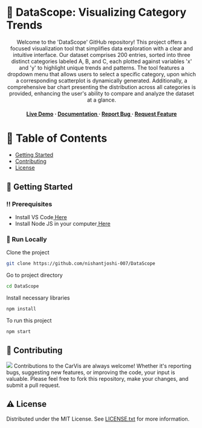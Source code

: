 # :star2: DataScope: Visualizing Category Trends

<div align='center'>
<p>Welcome to the 'DataScope' GitHub repository! This project offers a focused visualization tool that simplifies data exploration with a clear and intuitive interface. Our dataset comprises 200 entries, sorted into three distinct categories labeled A, B, and C, each plotted against variables 'x' and 'y' to highlight unique trends and patterns. The tool features a dropdown menu that allows users to select a specific category, upon which a corresponding scatterplot is dynamically generated. Additionally, a comprehensive bar chart presenting the distribution across all categories is provided, enhancing the user's ability to compare and analyze the dataset at a glance.</p>
<h4> <a href=https://nishantjoshi-007.github.io/DataScope/>Live Demo</a> <span> · </span> <a href="https://github.com/nishantjoshi-007/DataScope/blob/main/README.md"> Documentation </a> <span> · </span> <a href="https://github.com/nishantjoshi-007/DataScope/issues"> Report Bug </a> <span> · </span> <a href="https://github.com/nishantjoshi-007/DataScope/issues"> Request Feature </a> </h4>
</div>

# :notebook_with_decorative_cover: Table of Contents
- [Getting Started](#toolbox-getting-started)
- [Contributing](#wave-contributing)
- [License](#warning-license)


## :toolbox: Getting Started
### :bangbang: Prerequisites
- Install VS Code<a href="https://code.visualstudio.com/Download"> Here</a>
- Install Node JS in your computer<a href="https://nodejs.org/en/"> Here</a>


### :running: Run Locally
Clone the project
```bash
git clone https://github.com/nishantjoshi-007/DataScope
```
Go to project directory
```bash
cd DataScope
```
Install necessary libraries
```bash
npm install
```
To run this project
```bash
npm start
```


## :wave: Contributing
<img src="https://contrib.rocks/image?repo=Louis3797/awesome-readme-template" /> Contributions to the CarVis are always welcome! Whether it's reporting bugs, suggesting new features, or improving the code, your input is valuable. Please feel free to fork this repository, make your changes, and submit a pull request.

## :warning: License
Distributed under the MIT License. See <a href="https://github.com/nishantjoshi-007/DataScope/blob/main/LICENSE">LICENSE.txt</a> for more information.
